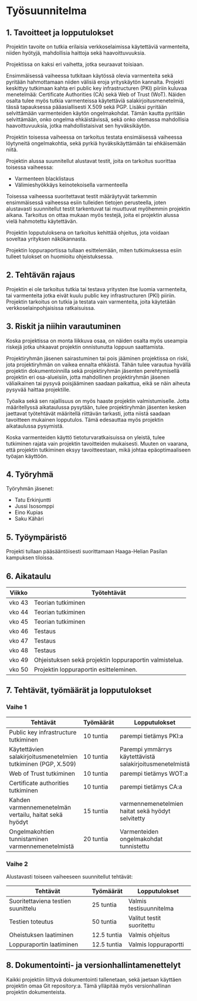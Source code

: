 # Työsuunnitelma

## 1. Tavoitteet ja lopputulokset

Projektin tavoite on tutkia erilaisia verkkoselaimissa käytettäviä varmenteita, niiden hyötyjä, mahdollisia haittoja sekä haavoittuvuuksia.

Projektissa on kaksi eri vaihetta, jotka seuraavat toisiaan.

Ensimmäisessä vaiheessa tutkitaan käytössä olevia varmenteita sekä pyritään hahmottamaan niiden välisiä eroja yrityskäytön kannalta. Projekti keskittyy tutkimaan kahta eri public key infrastructuren (PKI) piiriin kuluvaa menetelmää: Certificate Authorities (CA) sekä Web of Trust (WoT). Näiden osalta tulee myös tutkia varmenteissa käytettäviä salakirjoitusmenetelmiä, tässä tapauksessa pääasiallisesti X.509 sekä PGP. Lisäksi  pyritään selvittämään varmenteiden käytön ongelmakohdat. Tämän kautta pyritään selvittämään, onko ongelma ehkäistävissä, sekä onko olemassa mahdollisia haavoittuvuuksia, jotka mahdollistaisivat sen hyväksikäytön.

Projektin toisessa vaiheessa on tarkoitus testata ensimäisessä vaiheessa löytyneitä ongelmakohtia, sekä pyrkiä hyväksikäyttämään tai ehkäisemään niitä.

Projektin alussa suunnitellut alustavat testit, joita on tarkoitus suorittaa toisessa vaiheessa:

- Varmenteen blacklistaus
- Välimieshyökkäys keinotekoisella varmenteella

Toisessa vaiheessa suoritettavat testit määräytyvät tarkemmin ensimmäisessä vaiheessa esiin tulleiden tietojen perusteella, joten alustavasti suunnitellut testit tarkentuvat tai muuttuvat myöhemmin projektin aikana. Tarkoitus on ottaa mukaan myös testejä, joita ei projektin alussa vielä hahmotettu käytettävän.

Projektin lopputuloksena on tarkoitus kehittää ohjeitus, jota voidaan soveltaa yrityksen näkökannasta.

Projektin loppuraportissa tullaan esittelemään, miten tutkimuksessa esiin tulleet tulokset on huomioitu ohjeistuksessa.

## 2. Tehtävän rajaus

Projektin ei ole tarkoitus tutkia tai testava yritysten itse luomia varmenteita, tai varmenteita jotka eivät kuulu public key infrastructuren (PKI) piiriin. Projektin tarkoitus on tutkia ja testata vain varmenteita, joita käytetään verkkoselainpohjaisissa ratkaisuissa.

## 3. Riskit ja niihin varautuminen

Koska projektissa on monta liikkuva osaa, on näiden osalta myös useampia riskejä jotka uhkaavat projektin onnistunutta loppuun saattamista.

Projektiryhmän jäsenen sairastuminen tai pois jääminen projektissa on riski, jota projektiryhmän on vaikea ennalta ehkäistä. Tähän tulee varautua hyvällä projektin dokumentoinnilla sekä projektiryhmän jäsenten perehtymisellä projektin eri osa-alueisiin, jotta mahdollinen projektiryhmän jäsenen väliaikainen tai pysyvä poisjääminen saadaan paikattua, eikä se näin aiheuta pysyvää haittaa projektille.

Työaika sekä sen rajallisuus on myös haaste projektin valmistumiselle. Jotta määritellyssä aikataulussa pysytään, tulee projektiryhmän jäsenten kesken jaettavat työtehtävät määritellä riittävän tarkasti, jotta niistä saadaan tavoitteen mukainen lopputulos. Tämä edesauttaa myös projektin aikataulussa pysymistä.

Koska varmenteiden käyttö tietoturvaratkaisuissa on yleistä, tulee tutkiminen rajata vain projektin tavoitteiden mukaisesti. Muuten on vaarana, että projektin tutkiminen eksyy tavoitteestaan, mikä johtaa epäoptimaaliseen työajan käyttöön.

## 4. Työryhmä  
Työryhmän jäsenet:
- Tatu Erkinjuntti
- Jussi Isosomppi
- Eino Kupias
- Saku Kähäri

## 5. Työympäristö
Projekti tullaan pääsääntöisesti suorittamaan Haaga-Helian Pasilan kampuksen tiloissa.

## 6. Aikataulu

Viikko|Työtehtävät
------|-----------
vko 43|Teorian tutkiminen
vko 44|Teorian tutkiminen
vko 45|Teorian tutkiminen
vko 46|Testaus
vko 47|Testaus
vko 48|Testaus
vko 49|Ohjeistuksen sekä projektin loppuraportin valmistelua.
vko 50|Projektin loppuraportin esitteleminen.

## 7. Tehtävät, työmäärät ja lopputulokset

### Vaihe 1  

|Tehtävät|Työmäärät|Lopputulokset|
|--------|---------|-------------|
|Public key infrastructure tutkiminen|10 tuntia|parempi tietämys PKI:a|
|Käytettävien salakirjoitusmenetelmien tutkiminen (PGP, X.509)|10  tuntia|Parempi ymmärrys käytettävistä salakirjoitusmenetelmistä|
|Web of Trust tutkiminen|10 tuntia|parempi tietämys WOT:a|
|Certificate authorities tutkiminen|10 tuntia|parempi tietämys CA:a|
|Kahden varmennemenetelmän vertailu, haitat sekä hyödyt|15 tuntia| varmennemenetelmien haitat sekä hyödyt selvitetty|
|Ongelmakohtien tunnistaminen varmennemenetelmistä|20 tuntia| Varmenteiden ongelmakohdat tunnistettu|

### Vaihe 2
Alustavasti toiseen vaiheeseen suunnitellut tehtävät:

|Tehtävät|Työmäärät|Lopputulokset|
|--------|---------|-------------|
|Suoritettaviena testien suunittelu|25 tuntia|Valmis testisuunnitelma|
|Testien toteutus|50 tuntia|Valitut testit suoritettu|
|Oheistuksen laatiminen|12.5 tuntia|Valmis ohjeitus|
|Loppuraportin laatiminen|12.5 tuntia|Valmis loppuraportti|

## 8. Dokumentointi- ja versionhallintamenettelyt

Kaikki projektiin liittyvä dokumentointi tallenetaan, sekä jaetaan käyttäen projektin omaa Git repository:a. Tämä ylläpitää myös versionhallinan projektin dokumenteista.

